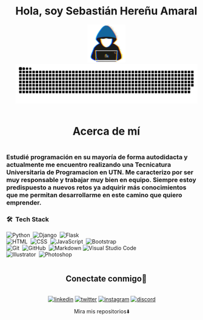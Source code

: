 <div id="user-content-toc">
  <ul align="center">
    <summary><h1 style="display: inline-block">Hola, soy Sebastián Hereñu Amaral</h1><picture><img src = "https://github.com/0xAbdulKhalid/0xAbdulKhalid/raw/main/assets/mdImages/about_me.gif" heigth =100px  width =100px></picture></summary>
    
  <div align="center">
  <img  src="https://github.com/1999AZZAR/1999AZZAR/blob/readme/resources/img/grid-snake.svg"
       alt="snake" /></a>
</div>
  </ul>
</div>



<ul align="center">
    <h1 style="display: inline-block">Acerca de mí</h1>
</ul>

### Estudié programación en su mayoría de forma autodidacta y actualmente me encuentro realizando una Tecnicatura Universitaria de Programacion en UTN. Me caracterizo por ser muy responsable y trabajar muy bien en equipo. Siempre estoy predispuesto a nuevos retos ya adquirir más conocimientos que me permitan desarrollarme en este camino que quiero emprender.

### 🛠 &nbsp;Tech Stack

![Python](https://img.shields.io/badge/-Python-05122A?style=flat&logo=python)&nbsp;
![Django](https://img.shields.io/badge/-Django-05122A?style=flat&logo=django&logoColor=092E20)&nbsp;
![Flask](https://img.shields.io/badge/-Flask-05122A?style=flat&logo=flask)&nbsp;\
![HTML](https://img.shields.io/badge/-HTML-05122A?style=flat&logo=HTML5)&nbsp;
![CSS](https://img.shields.io/badge/-CSS-05122A?style=flat&logo=CSS3&logoColor=1572B6)&nbsp;
![JavaScript](https://img.shields.io/badge/-JavaScript-05122A?style=flat&logo=javascript)&nbsp;
![Bootstrap](https://img.shields.io/badge/-Bootstrap-05122A?style=flat&logo=bootstrap&logoColor=563D7C)\
![Git](https://img.shields.io/badge/-Git-05122A?style=flat&logo=git)&nbsp;
![GitHub](https://img.shields.io/badge/-GitHub-05122A?style=flat&logo=github)&nbsp;
![Markdown](https://img.shields.io/badge/-Markdown-05122A?style=flat&logo=markdown)
![Visual Studio Code](https://img.shields.io/badge/-Visual%20Studio%20Code-05122A?style=flat&logo=visual-studio-code&logoColor=007ACC)&nbsp;\
![Illustrator](https://img.shields.io/badge/-Illustrator-05122A?style=flat&logo=adobe-illustrator)&nbsp;
![Photoshop](https://img.shields.io/badge/-Photoshop-05122A?style=flat&logo=adobe-photoshop)&nbsp;



 
<!-- Connect with me -->

<div id="user-content-toc">
  <ul align="center">
    <summary><h2 style="display: inline-block">Conectate conmigo🤝</h2></summary>
  </ul>
</div>

<!--icons and links-->
<p align="center">
<a href="https://www.linkedin.com/in/sebastian-h-amaral/" target="blank"><img align="center" src="https://user-images.githubusercontent.com/88904952/234979284-68c11d7f-1acc-4f0c-ac78-044e1037d7b0.png" alt="linkedin" height="20" width="20" /></a>
<a href="https://twitter.com/SebaHAmaral" target="blank"><img align="center" src="https://user-images.githubusercontent.com/88904952/234980676-61bfb021-ecc8-48f7-88e6-34c1b06c4a58.png" alt="twitter" height="20" width="20" /></a> 
<a href="https://www.instagram.com/sebaha.84/" target="blank"><img align="center" src="https://user-images.githubusercontent.com/88904952/234981169-2dd1e58f-4b7e-468c-8213-034ba62156c3.png" alt="instagram" height="20" width="20" /></a>
<a href="https://discordapp.com/users/913190851058991135" target="blank"><img align="center" src="https://user-images.githubusercontent.com/88904952/234982627-019fd336-6248-453c-9b05-97c13fd1d207.png" alt="discord" height="20" width="20" /></a>
  
</p>



<p align="center">
 Mira mis repositorios⬇️  
</p>
